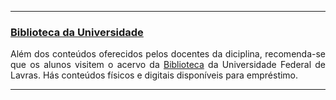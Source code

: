 * * *
### [Biblioteca da Universidade](#)

<p align="justify">
Além dos conteúdos oferecidos pelos docentes da diciplina, recomenda-se que os alunos visitem o acervo da 
<a href="https://bibliotecauniversitaria.ufla.br/" target="_blank" class="botao">Biblioteca</a> da Universidade Federal de Lavras. Hás conteúdos físicos e digitais disponíveis para empréstimo. 
</p> 


* * *
